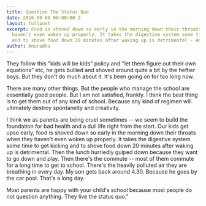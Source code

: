 ```yaml
---
title: Question The Status Quo
date: 2016-08-08 00:00:00 Z
layout: fullpost
excerpt: Food is shoved down so early in the morning down their throats when they
  haven't even woken up properly. It takes the digestive system some time to get kicking
  and to shove food down 20 minutes after waking up is detrimental - Anuradha
author: Anuradha
---
```


They follow this "kids will be kids" policy and "let them figure out their own equations" etc, he gets bullied and shoved around quite a bit by the heftier boys. But they don't do much about it. It's been going on for too long now.

There are many other things. But the people who manage the school are essentially good people. But I am not satisfied, frankly. I think the best thing is to get them out of any kind of school. Because any kind of regimen will ultimately destroy spontaneity and creativity.

I think we as parents are being cruel sometimes -- we seem to build the foundation for bad health and a dull life right from the start.
Our kids get upso early, food is shoved down so early in the morning down their throats when they haven't even woken up properly. It takes
the digestive system some time to get kicking and to shove food down 20 minutes after waking up is detrimental. Then the lunch hurriedly
gulped down because they want to go down and play. Then there's the commute -- most of them commute for a long time to get to school.
There's the heavily polluted air they are breathing in every day. My son gets back around 4.30. Because he goes by the car pool. That's a
long day.

Most parents are happy with your child's school because most people do not question anything. They live the status quo."
